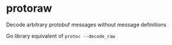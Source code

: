# protoraw
Decode arbitrary protobuf messages without message definitions

Go library equivalent of `protoc --decode_raw`